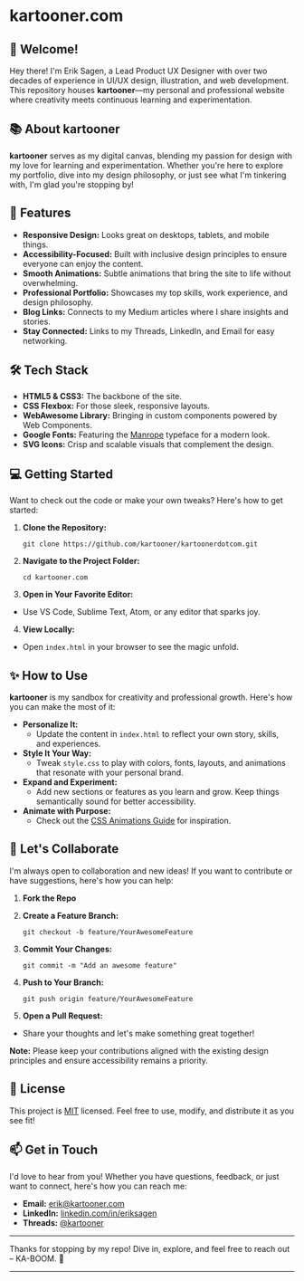 # kartooner.com

## 🌟 Welcome!

Hey there! I'm Erik Sagen, a Lead Product UX Designer with over two decades of experience in UI/UX design, illustration, and web development. This repository houses **kartooner**—my personal and professional website where creativity meets continuous learning and experimentation.

## 📚 About kartooner

**kartooner** serves as my digital canvas, blending my passion for design with my love for learning and experimentation. Whether you're here to explore my portfolio, dive into my design philosophy, or just see what I'm tinkering with, I'm glad you're stopping by!

## 🚀 Features

* **Responsive Design:** Looks great on desktops, tablets, and mobile things.
* **Accessibility-Focused:** Built with inclusive design principles to ensure everyone can enjoy the content.
* **Smooth Animations:** Subtle animations that bring the site to life without overwhelming.
* **Professional Portfolio:** Showcases my top skills, work experience, and design philosophy.
* **Blog Links:** Connects to my Medium articles where I share insights and stories.
* **Stay Connected:** Links to my Threads, LinkedIn, and Email for easy networking.

## 🛠 Tech Stack

* **HTML5 & CSS3:** The backbone of the site.
* **CSS Flexbox:** For those sleek, responsive layouts.
* **WebAwesome Library:** Bringing in custom components powered by Web Components.
* **Google Fonts:** Featuring the [Manrope](https://fonts.google.com/specimen/Manrope) typeface for a modern look.
* **SVG Icons:** Crisp and scalable visuals that complement the design.

## 💻 Getting Started

Want to check out the code or make your own tweaks? Here's how to get started:

1. **Clone the Repository:**
    
    `git clone https://github.com/kartooner/kartoonerdotcom.git  
    `

2. **Navigate to the Project Folder:**
    
    `cd kartooner.com  
    `

3. **Open in Your Favorite Editor:**
  * Use VS Code, Sublime Text, Atom, or any editor that sparks joy.
4. **View Locally:**
  * Open `index.html` in your browser to see the magic unfold.

## ✨ How to Use

**kartooner** is my sandbox for creativity and professional growth. Here's how you can make the most of it:

* **Personalize It:**
  * Update the content in `index.html` to reflect your own story, skills, and experiences.
* **Style It Your Way:**
  * Tweak `style.css` to play with colors, fonts, layouts, and animations that resonate with your personal brand.
* **Expand and Experiment:**
  * Add new sections or features as you learn and grow. Keep things semantically sound for better accessibility.
* **Animate with Purpose:**
  * Check out the [CSS Animations Guide](https://developer.mozilla.org/en-US/docs/Web/CSS/CSS_Animations/Using_CSS_animations) for inspiration.

## 🤝 Let's Collaborate

I'm always open to collaboration and new ideas! If you want to contribute or have suggestions, here's how you can help:

1. **Fork the Repo**
2. **Create a Feature Branch:**
    
    `git checkout -b feature/YourAwesomeFeature  
    `

3. **Commit Your Changes:**
    
    `git commit -m "Add an awesome feature"  
    `

4. **Push to Your Branch:**
    
    `git push origin feature/YourAwesomeFeature  
    `

5. **Open a Pull Request:**
  * Share your thoughts and let's make something great together!

**Note:** Please keep your contributions aligned with the existing design principles and ensure accessibility remains a priority.

## 📜 License

This project is [MIT](./LICENSE) licensed. Feel free to use, modify, and distribute it as you see fit!

## 📫 Get in Touch

I'd love to hear from you! Whether you have questions, feedback, or just want to connect, here's how you can reach me:

* **Email:** [erik@kartooner.com](mailto:erik@kartooner.com)
* **LinkedIn:** [linkedin.com/in/eriksagen](https://linkedin.com/in/eriksagen)
* **Threads:** [@kartooner](https://www.threads.net/@kartooner)

---

Thanks for stopping by my repo! Dive in, explore, and feel free to reach out – KA-BOOM. 🚀

---

